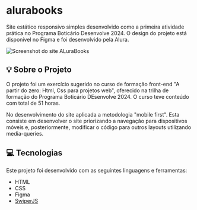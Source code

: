 # alurabooks
Site estático responsivo simples desenvolvido como a primeira atividade prática no Programa Boticário Desenvolve 2024.
O design do projeto está disponível no Figma e foi desenvolvido pela Alura. 

 ![Screenshot do site ALuraBooks](/img/thumb.jpg)

## 💡 Sobre o Projeto
O projeto foi um exercício sugerido no curso de formação front-end "A partir do zero: Html, Css para projetos web", oferecido na trilha de formação do Programa Boticário DEsenvolve 2024. O curso teve conteúdo com total de 51 horas. 

No desenvolvimento do site aplicada a metodologia "mobile first". Esta consiste em desenvolver o site priorizando a navegação para dispositivos móveis e, posteriormente, modificar o código para outros layouts utilizando media-queries.

## 💻 Tecnologias
Este projeto foi desenvolvido com as seguintes linguagens e ferramentas:
- HTML 
- CSS
- Figma
- [SwiperJS](https://swiperjs.com/)
